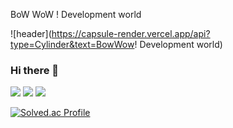 BoW WoW ! Development world



![header](https://capsule-render.vercel.app/api?type=Cylinder&text=BowWow! Development world)
### Hi there 👋 

<!--
**javayoyo/javayoyo** is a ✨ _special_ ✨ repository because its `README.md` (this file) appears on your GitHub profile.

Here are some ideas to get you started:

- 🔭 I’m currently working on ...
- 🌱 I’m currently learning ...
- 👯 I’m looking to collaborate on ...
- 🤔 I’m looking for help with ...
- 💬 Ask me about ...
- 📫 How to reach me: ...
- 😄 Pronouns: ...
- ⚡ Fun fact: ...
-->

<img src="https://img.shields.io/badge/Java-007396?style=flat-square&logo=Java&logoColor=white"/>
<img src="https://img.shields.io/badge/Java-007396?style=flat-square&logo=HTML&logoColor=white"/>
<img src="https://img.shields.io/badge/Java-007396?style=flat-square&logo=CSS&logoColor=white"/>








[![Solved.ac Profile](http://mazassumnida.wtf/api/generate_badge?boj=javayoyo)](https://solved.ac/javayoyo)<br/>
